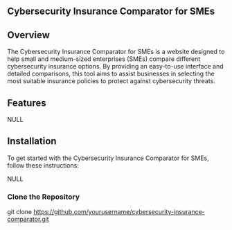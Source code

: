 ## Cybersecurity Insurance Comparator for SMEs

## Overview

The Cybersecurity Insurance Comparator for SMEs is a website designed to help small and medium-sized enterprises (SMEs) compare different cybersecurity insurance options. By providing an easy-to-use interface and detailed comparisons, this tool aims to assist businesses in selecting the most suitable insurance policies to protect against cybersecurity threats.

## Features
NULL

## Installation
To get started with the Cybersecurity Insurance Comparator for SMEs, follow these instructions:

NULL

### Clone the Repository

git clone https://github.com/yourusername/cybersecurity-insurance-comparator.git

